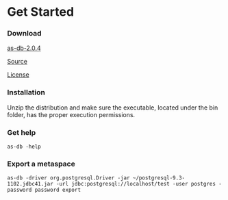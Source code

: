 # Get Started

### Download

<a href="http://activespaces.tibco.com/nexus/service/local/artifact/maven/redirect?r=releases&amp;g=com.tibco.as&amp;a=as-db&amp;v=2.0.4&amp;e=zip&amp;c=distribution" target="_blank" class="btn btn-primary">as-db-2.0.4</a>

<a href="https://github.com/TIBCOSoftware/as-db" target="_blank">Source</a>

<a href="https://raw.githubusercontent.com/TIBCOSoftware/as-db/master/LICENSE" target="_blank">License</a>

### Installation

Unzip the distribution and make sure the executable, located under the bin folder, has the proper execution permissions.

### Get help

	as-db -help

### Export a metaspace

	as-db -driver org.postgresql.Driver -jar ~/postgresql-9.3-1102.jdbc41.jar -url jdbc:postgresql://localhost/test -user postgres -password password export